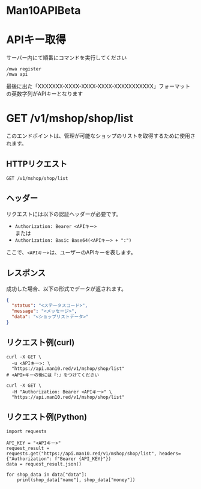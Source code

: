 # Man10APIBeta
# APIキー取得

サーバー内にて順番にコマンドを実行してください
```
/mwa register
/mwa api
```
最後に出た「XXXXXXX-XXXX-XXXX-XXXX-XXXXXXXXXXX」フォーマットの英数字列がAPIキーとなります

# GET /v1/mshop/shop/list

このエンドポイントは、管理が可能なショップのリストを取得するために使用されます。

## HTTPリクエスト

`GET /v1/mshop/shop/list`

## ヘッダー

リクエストには以下の認証ヘッダーが必要です。

- `Authorization: Bearer <APIキー>`  
  または
- `Authorization: Basic Base64(<APIキー> + ":")`

ここで、`<APIキー>`は、ユーザーのAPIキーを表します。

## レスポンス

成功した場合、以下の形式でデータが返されます。

```json
{
  "status": "<ステータスコード>",
  "message": "<メッセージ>",
  "data": "<ショップリストデータ>"
}
```

## リクエスト例(curl)
```curl
curl -X GET \
  -u <APIキー>: \
  "https://api.man10.red/v1/mshop/shop/list"
# <API>キーの後には『:』をつけてください
```
```curl
curl -X GET \
  -H "Authorization: Bearer <APIキー>" \
  "https://api.man10.red/v1/mshop/shop/list"
```

## リクエスト例(Python)
```Python3
import requests

API_KEY = "<APIキー>"
request_result = requests.get("https://api.man10.red/v1/mshop/shop/list", headers={"Authorization": f"Bearer {API_KEY}"})
data = request_result.json()

for shop_data in data["data"]:
    print(shop_data["name"], shop_data["money"])
```
